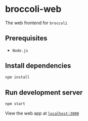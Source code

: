 # broccoli-web
The web frontend for `broccoli`

## Prerequisites
* `Node.js`

## Install dependencies
```bash
npm install
```

## Run development server
```bash
npm start
```
View the web app at [`localhost:3000`](http://localhost:3000)
